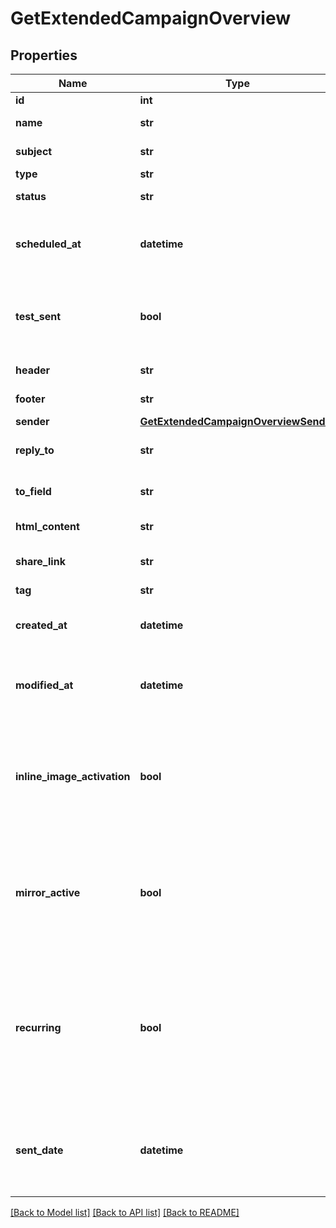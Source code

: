 # GetExtendedCampaignOverview

## Properties
Name | Type | Description | Notes
------------ | ------------- | ------------- | -------------
**id** | **int** | ID of the campaign | 
**name** | **str** | Name of the campaign | 
**subject** | **str** | Subject of the campaign | 
**type** | **str** | Type of campaign | 
**status** | **str** | Status of the campaign | 
**scheduled_at** | **datetime** | UTC date-time on which campaign is scheduled (YYYY-MM-DDTHH:mm:ss.SSSZ) | [optional] 
**test_sent** | **bool** | Retrieved the status of test email sending. (true&#x3D;Test email has been sent  false&#x3D;Test email has not been sent) | 
**header** | **str** | Header of the campaign | 
**footer** | **str** | Footer of the campaign | 
**sender** | [**GetExtendedCampaignOverviewSender**](GetExtendedCampaignOverviewSender.md) |  | 
**reply_to** | **str** | Email defined as the \&quot;Reply to\&quot; of the campaign | 
**to_field** | **str** | Customisation of the \&quot;to\&quot; field of the campaign | 
**html_content** | **str** | HTML content of the campaign | 
**share_link** | **str** | Link to share the campaign on social medias | [optional] 
**tag** | **str** | Tag of the campaign | 
**created_at** | **datetime** | Creation UTC date-time of the campaign (YYYY-MM-DDTHH:mm:ss.SSSZ) | 
**modified_at** | **datetime** | UTC date-time of last modification of the campaign (YYYY-MM-DDTHH:mm:ss.SSSZ) | 
**inline_image_activation** | **bool** | Status of inline image. inlineImageActivation &#x3D; false means image can’t be embedded, &amp; inlineImageActivation &#x3D; true means image can be embedded, in the email. | [optional] 
**mirror_active** | **bool** | Status of mirror links in campaign. mirrorActive &#x3D; false means mirror links are deactivated, &amp; mirrorActive &#x3D; true means mirror links are activated, in the campaign | [optional] 
**recurring** | **bool** | FOR TRIGGER ONLY ! Type of trigger campaign.recurring &#x3D; false means contact can receive the same Trigger campaign only once, &amp; recurring &#x3D; true means contact can receive the same Trigger campaign several times | [optional] 
**sent_date** | **datetime** | Sent UTC date-time of the campaign (YYYY-MM-DDTHH:mm:ss.SSSZ). Only available if &#39;status&#39; of the campaign is &#39;sent&#39; | [optional] 

[[Back to Model list]](../README.md#documentation-for-models) [[Back to API list]](../README.md#documentation-for-api-endpoints) [[Back to README]](../README.md)


